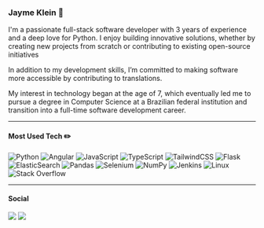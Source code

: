 ### Jayme Klein :snake:
I'm a passionate full-stack software developer with 3 years of experience and a deep love for Python. I enjoy building innovative solutions, whether by creating new projects from scratch or contributing to existing open-source initiatives

In addition to my development skills, I’m committed to making software more accessible by contributing to translations.

My interest in technology began at the age of 7, which eventually led me to pursue a degree in Computer Science at a Brazilian federal institution and transition into a full-time software development career. <br>
___
#### Most Used Tech ✏️

![Python](https://img.shields.io/badge/python-3670A0?style=for-the-badge&logo=python&logoColor=ffdd54) ![Angular](https://img.shields.io/badge/angular-%23DD0031.svg?style=for-the-badge&logo=angular&logoColor=white) ![JavaScript](https://img.shields.io/badge/javascript-%23323330.svg?style=for-the-badge&logo=javascript&logoColor=%23F7DF1E) ![TypeScript](https://img.shields.io/badge/typescript-%23007ACC.svg?style=for-the-badge&logo=typescript&logoColor=white) ![TailwindCSS](https://img.shields.io/badge/tailwindcss-%2338B2AC.svg?style=for-the-badge&logo=tailwind-css&logoColor=white) ![Flask](https://img.shields.io/badge/flask-%23000.svg?style=for-the-badge&logo=flask&logoColor=white) ![ElasticSearch](https://img.shields.io/badge/-ElasticSearch-005571?style=for-the-badge&logo=elasticsearch) ![Pandas](https://img.shields.io/badge/pandas-%23150458.svg?style=for-the-badge&logo=pandas&logoColor=white) ![Selenium](https://img.shields.io/badge/-selenium-%43B02A?style=for-the-badge&logo=selenium&logoColor=white) ![NumPy](https://img.shields.io/badge/numpy-%23013243.svg?style=for-the-badge&logo=numpy&logoColor=white) ![Jenkins](https://img.shields.io/badge/jenkins-%232C5263.svg?style=for-the-badge&logo=jenkins&logoColor=white) ![Linux](https://img.shields.io/badge/Linux-FCC624?style=for-the-badge&logo=linux&logoColor=black) ![Stack Overflow](https://img.shields.io/badge/-Stackoverflow-FE7A16?style=for-the-badge&logo=stack-overflow&logoColor=white)
___
#### Social
![](https://komarev.com/ghpvc/?username=jaymeklein) ![](https://www.codewars.com/users/jaymeklein/badges/small)<br>

